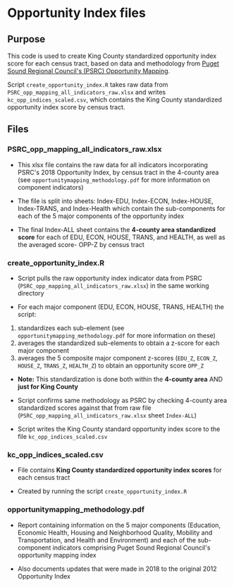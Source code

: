 # Opportunity Index files

## Purpose

This code is used to create King County standardized opportunity index score for each census tract, based on data and methodology from [Puget Sound Regional Council's (PSRC) Opportunity Mapping](https://www.psrc.org/opportunity-mapping).

Script `create_opportunity_index.R` takes raw data from `PSRC_opp_mapping_all_indicators_raw.xlsx` and writes `kc_opp_indices_scaled.csv`, which contains the King County standardized opportunity index score by census tract.

## Files

### PSRC_opp_mapping_all_indicators_raw.xlsx

-   This xlsx file contains the raw data for all indicators incorporating PSRC's 2018 Opportunity Index, by census tract in the 4-county area (see `opportunitymapping_methodology.pdf` for more information on component indicators)

-   The file is split into sheets: Index-EDU, Index-ECON, Index-HOUSE, Index-TRANS, and Index-Health which contain the sub-components for each of the 5 major components of the opportunity index

-   The final Index-ALL sheet contains the **4-county area standardized score** for each of EDU, ECON, HOUSE, TRANS, and HEALTH, as well as the averaged score- OPP-Z by census tract

### create_opportunity_index.R

-   Script pulls the raw opportunity index indicator data from PSRC (`PSRC_opp_mapping_all_indicators_raw.xlsx`) in the same working directory

-   For each major component (EDU, ECON, HOUSE, TRANS, HEALTH) the script:

1)  standardizes each sub-element (see `opportunitymapping_methodology.pdf` for more information on these)
2)  averages the standardized sub-elements to obtain a z-score for each major component
3)  averages the 5 composite major component z-scores (`EDU_Z`, `ECON_Z`, `HOUSE_Z`, `TRANS_Z`, `HEALTH_Z`) to obtain an opportunity score `OPP_Z`

-   **Note:** This standardization is done both within the **4-county area** AND **just for King County**

-   Script confirms same methodology as PSRC by checking 4-county area standardized scores against that from raw file (`PSRC_opp_mapping_all_indicators_raw.xlsx` sheet `Index-ALL`)

-   Script writes the King County standard opportunity index score to the file `kc_opp_indices_scaled.csv`

### kc_opp_indices_scaled.csv

-   File contains **King County standardized opportunity index scores** for each census tract

-   Created by running the script `create_opportunity_index.R`

### opportunitymapping_methodology.pdf

-   Report containing information on the 5 major components (Education, Economic Health, Housing and Neighborhood Quality, Mobility and Transportation, and Health and Environment) and each of the sub-component indicators comprising Puget Sound Regional Council's opportunity mapping index

-   Also documents updates that were made in 2018 to the original 2012 Opportunity Index
